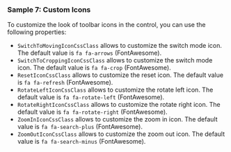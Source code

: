 ### Sample 7: Custom Icons

To customize the look of toolbar icons in the control, you can use the following properties:

* `SwitchToMovingIconCssClass` allows to customize the switch mode icon. The default value is `fa fa-arrows` (FontAwesome).
* `SwitchToCroppingIconCssClass` allows to customize the switch mode icon. The default value is `fa fa-crop` (FontAwesome).
* `ResetIconCssClass` allows to customize the reset icon. The default value is `fa fa-refresh` (FontAwesome).
* `RotateLeftIconCssClass` allows to customize the rotate left icon. The default value is `fa fa-rotate-left` (FontAwesome).
* `RotateRightIconCssClass` allows to customize the rotate right icon. The default value is `fa fa-rotate-right` (FontAwesome).
* `ZoomInIconCssClass` allows to customize the zoom in icon. The default value is `fa fa-search-plus` (FontAwesome).
* `ZoomOutIconCssClass` allows to customize the zoom out icon. The default value is `fa fa-search-minus` (FontAwesome).
